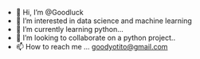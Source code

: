 - 👋 Hi, I’m @Goodluck
- 👀 I’m interested in data science and machine learning 
- 🌱 I’m currently learning python...
- 💞️ I’m looking to collaborate on a python project..
- 📫 How to reach me ... goodyotito@gmail.com

<!---
Goodluck1606/Goodluck1606 is a ✨ special ✨ repository because its `README.md` (this file) appears on your GitHub profile.
You can click the Preview link to take a look at your changes.
--->

